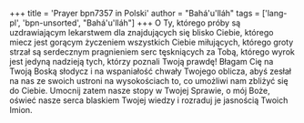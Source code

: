 +++
title = 'Prayer bpn7357 in Polski'
author = "Bahá'u'lláh"
tags = ['lang-pl', 'bpn-unsorted', "Bahá'u'lláh"]
+++
O Ty, którego próby są uzdrawiającym lekarstwem dla znajdujących się blisko Ciebie, którego miecz jest gorącym życzeniem wszystkich Ciebie miłujących, którego groty strzał są serdecznym pragnieniem serc tęskniących za Tobą, którego wyrok jest jedyną nadzieją tych, którzy poznali Twoją prawdę! Błagam Cię na Twoją Boską słodycz i na wspaniałość chwały Twojego oblicza, abyś zesłał na nas ze swoich ustroni na wysokościach to, co umożliwi nam zbliżyć się do Ciebie. Umocnij zatem nasze stopy w Twojej Sprawie, o mój Boże, oświeć nasze serca blaskiem Twojej wiedzy i rozraduj je jasnością Twoich Imion.
